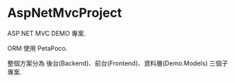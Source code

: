 AspNetMvcProject
================

ASP.NET MVC DEMO 專案.

ORM 使用 PetaPoco.

整個方案分為 後台(Backend)、前台(Frontend)、資料層(Demo.Models) 三個子專案.

